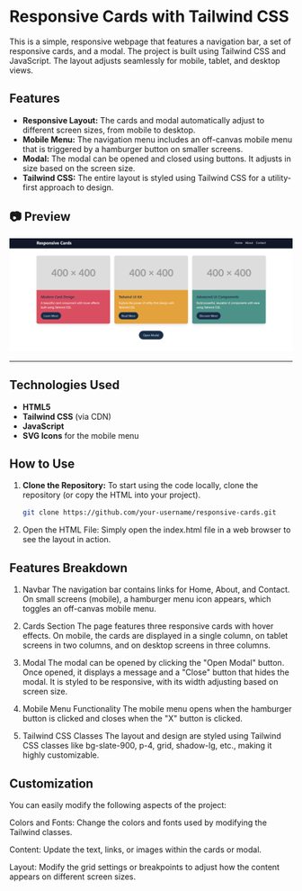 # Responsive Cards with Tailwind CSS

This is a simple, responsive webpage that features a navigation bar, a set of responsive cards, and a modal. The project is built using Tailwind CSS and JavaScript. The layout adjusts seamlessly for mobile, tablet, and desktop views.

## Features

- **Responsive Layout:** The cards and modal automatically adjust to different screen sizes, from mobile to desktop.
- **Mobile Menu:** The navigation menu includes an off-canvas mobile menu that is triggered by a hamburger button on smaller screens.
- **Modal:** The modal can be opened and closed using buttons. It adjusts in size based on the screen size.
- **Tailwind CSS:** The entire layout is styled using Tailwind CSS for a utility-first approach to design.

## 📷 Preview

![UI Tailwind CSS Preview](./preview.png)

---

## Technologies Used

- **HTML5**
- **Tailwind CSS** (via CDN)
- **JavaScript**
- **SVG Icons** for the mobile menu

## How to Use

1. **Clone the Repository:**
   To start using the code locally, clone the repository (or copy the HTML into your project).

   ```bash
   git clone https://github.com/your-username/responsive-cards.git

   ```

2. Open the HTML File:
   Simply open the index.html file in a web browser to see the layout in action.

## Features Breakdown

1. Navbar
   The navigation bar contains links for Home, About, and Contact. On small screens (mobile), a hamburger menu icon appears, which toggles an off-canvas mobile menu.

2. Cards Section
   The page features three responsive cards with hover effects. On mobile, the cards are displayed in a single column, on tablet screens in two columns, and on desktop screens in three columns.

3. Modal
   The modal can be opened by clicking the "Open Modal" button. Once opened, it displays a message and a "Close" button that hides the modal. It is styled to be responsive, with its width adjusting based on screen size.

4. Mobile Menu Functionality
   The mobile menu opens when the hamburger button is clicked and closes when the "X" button is clicked.

5. Tailwind CSS Classes
   The layout and design are styled using Tailwind CSS classes like bg-slate-900, p-4, grid, shadow-lg, etc., making it highly customizable.

## Customization

You can easily modify the following aspects of the project:

Colors and Fonts: Change the colors and fonts used by modifying the Tailwind classes.

Content: Update the text, links, or images within the cards or modal.

Layout: Modify the grid settings or breakpoints to adjust how the content appears on different screen sizes.
